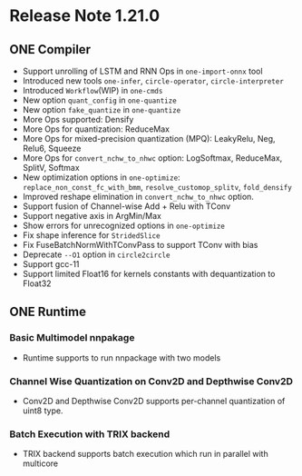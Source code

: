 # Release Note 1.21.0

## ONE Compiler

- Support unrolling of LSTM and RNN Ops in `one-import-onnx` tool
- Introduced new tools `one-infer`, `circle-operator`, `circle-interpreter`
- Introduced `Workflow`(WIP) in `one-cmds`
- New option `quant_config` in `one-quantize`
- New option `fake_quantize` in `one-quantize`
- More Ops supported: Densify
- More Ops for quantization: ReduceMax
- More Ops for mixed-precision quantization (MPQ): LeakyRelu, Neg, Relu6, Squeeze
- More Ops for `convert_nchw_to_nhwc` option: LogSoftmax, ReduceMax, SplitV, Softmax
- New optimization options in `one-optimize`: `replace_non_const_fc_with_bmm`, `resolve_customop_splitv`, `fold_densify`
- Improved reshape elimination in `convert_nchw_to_nhwc` option.
- Support fusion of Channel-wise Add + Relu with TConv
- Support negative axis in ArgMin/Max
- Show errors for unrecognized options in `one-optimize`
- Fix shape inference for `StridedSlice`
- Fix FuseBatchNormWithTConvPass to support TConv with bias
- Deprecate `--O1` option in `circle2circle`
- Support gcc-11
- Support limited Float16 for kernels constants with dequantization to Float32

## ONE Runtime

### Basic Multimodel nnpakage
- Runtime supports to run nnpackage with two models

### Channel Wise Quantization on Conv2D and Depthwise Conv2D
- Conv2D and Depthwise Conv2D supports per-channel quantization of uint8 type. 

### Batch Execution with TRIX backend
- TRIX backend supports batch execution which run in parallel with multicore

